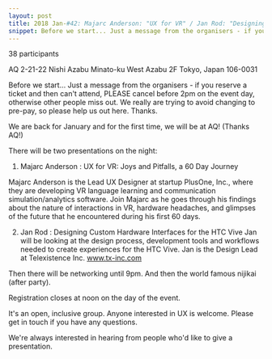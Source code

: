 ```yaml
---
layout: post
title: 2018 Jan-#42: Majarc Anderson: "UX for VR" / Jan Rod: "Designing Custom Hardware for the VIVE"
snippet: Before we start... Just a message from the organisers - if you reserve a ticket and then can't ...
---
```

38 participants

AQ 2-21-22 Nishi Azabu Minato-ku West Azabu 2F Tokyo, Japan 106-0031

Before we start...
Just a message from the organisers - if you reserve a ticket and then can't attend, PLEASE cancel before 2pm on the event day, otherwise other people miss out. We really are trying to avoid changing to pre-pay, so please help us out here. Thanks.

We are back for January and for the first time, we will be at AQ! (Thanks AQ!)

There will be two presentations on the night:

1) Majarc Anderson : UX for VR: Joys and Pitfalls, a 60 Day Journey

Majarc Anderson is the Lead UX Designer at startup PlusOne, Inc., where they are developing VR language learning and communication simulation/analytics software. Join Majarc as he goes through his findings about the nature of interactions in VR, hardware headaches, and glimpses of the future that he encountered during his first 60 days.

2) Jan Rod : Designing Custom Hardware Interfaces for the HTC Vive
Jan will be looking at the design process, development tools and workflows needed to create experiences for the HTC Vive.
Jan is the Design Lead at Telexistence Inc. www.tx-inc.com

Then there will be networking until 9pm. And then the world famous nijikai (after party).

Registration closes at noon on the day of the event.

It's an open, inclusive group. Anyone interested in UX is welcome. Please get in touch if you have any questions.

We're always interested in hearing from people who'd like to give a presentation.

